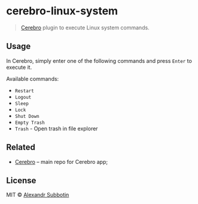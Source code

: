 # cerebro-linux-system

> [Cerebro](http://www.cerebroapp.com) plugin to execute Linux system commands.

## Usage
In Cerebro, simply enter one of the following commands and press `Enter` to execute it.

Available commands:
* `Restart`
* `Logout`
* `Sleep`
* `Lock`
* `Shut Down`
* `Empty Trash`
* `Trash` - Open trash in file explorer

## Related

- [Cerebro](http://github.com/KELiON/cerebro) – main repo for Cerebro app;

## License

MIT © [Alexandr Subbotin](http://asubbotin.ru)
